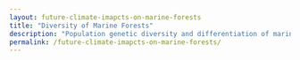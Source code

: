 ```yaml
---
layout: future-climate-imapcts-on-marine-forests
title: "Diversity of Marine Forests"
description: "Population genetic diversity and differentiation of marine forests."
permalink: /future-climate-imapcts-on-marine-forests/
---
```

